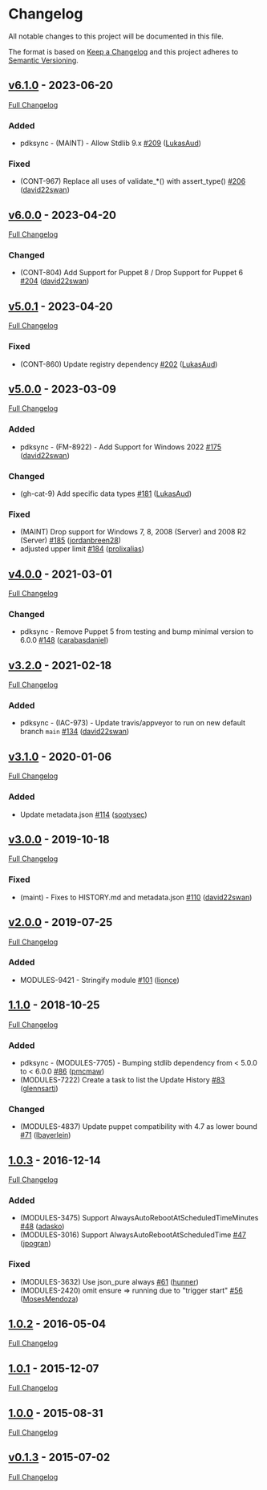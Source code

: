 <!-- markdownlint-disable MD024 -->
# Changelog

All notable changes to this project will be documented in this file.

The format is based on [Keep a Changelog](http://keepachangelog.com/en/1.0.0/) and this project adheres to [Semantic Versioning](http://semver.org).

## [v6.1.0](https://github.com/puppetlabs/puppetlabs-wsus_client/tree/v6.1.0) - 2023-06-20

[Full Changelog](https://github.com/puppetlabs/puppetlabs-wsus_client/compare/v6.0.0...v6.1.0)

### Added

- pdksync - (MAINT) - Allow Stdlib 9.x [#209](https://github.com/puppetlabs/puppetlabs-wsus_client/pull/209) ([LukasAud](https://github.com/LukasAud))

### Fixed

- (CONT-967) Replace all uses of validate_*() with assert_type() [#206](https://github.com/puppetlabs/puppetlabs-wsus_client/pull/206) ([david22swan](https://github.com/david22swan))

## [v6.0.0](https://github.com/puppetlabs/puppetlabs-wsus_client/tree/v6.0.0) - 2023-04-20

[Full Changelog](https://github.com/puppetlabs/puppetlabs-wsus_client/compare/v5.0.1...v6.0.0)

### Changed
- (CONT-804) Add Support for Puppet 8 / Drop Support for Puppet 6 [#204](https://github.com/puppetlabs/puppetlabs-wsus_client/pull/204) ([david22swan](https://github.com/david22swan))

## [v5.0.1](https://github.com/puppetlabs/puppetlabs-wsus_client/tree/v5.0.1) - 2023-04-20

[Full Changelog](https://github.com/puppetlabs/puppetlabs-wsus_client/compare/v5.0.0...v5.0.1)

### Fixed

- (CONT-860) Update registry dependency [#202](https://github.com/puppetlabs/puppetlabs-wsus_client/pull/202) ([LukasAud](https://github.com/LukasAud))

## [v5.0.0](https://github.com/puppetlabs/puppetlabs-wsus_client/tree/v5.0.0) - 2023-03-09

[Full Changelog](https://github.com/puppetlabs/puppetlabs-wsus_client/compare/v4.0.0...v5.0.0)

### Added

- pdksync - (FM-8922) - Add Support for Windows 2022 [#175](https://github.com/puppetlabs/puppetlabs-wsus_client/pull/175) ([david22swan](https://github.com/david22swan))

### Changed
- (gh-cat-9) Add specific data types [#181](https://github.com/puppetlabs/puppetlabs-wsus_client/pull/181) ([LukasAud](https://github.com/LukasAud))

### Fixed

- (MAINT) Drop support for Windows 7, 8, 2008 (Server) and 2008 R2 (Server) [#185](https://github.com/puppetlabs/puppetlabs-wsus_client/pull/185) ([jordanbreen28](https://github.com/jordanbreen28))
- adjusted upper limit [#184](https://github.com/puppetlabs/puppetlabs-wsus_client/pull/184) ([prolixalias](https://github.com/prolixalias))

## [v4.0.0](https://github.com/puppetlabs/puppetlabs-wsus_client/tree/v4.0.0) - 2021-03-01

[Full Changelog](https://github.com/puppetlabs/puppetlabs-wsus_client/compare/v3.2.0...v4.0.0)

### Changed
- pdksync - Remove Puppet 5 from testing and bump minimal version to 6.0.0 [#148](https://github.com/puppetlabs/puppetlabs-wsus_client/pull/148) ([carabasdaniel](https://github.com/carabasdaniel))

## [v3.2.0](https://github.com/puppetlabs/puppetlabs-wsus_client/tree/v3.2.0) - 2021-02-18

[Full Changelog](https://github.com/puppetlabs/puppetlabs-wsus_client/compare/v3.1.0...v3.2.0)

### Added

- pdksync - (IAC-973) - Update travis/appveyor to run on new default branch `main` [#134](https://github.com/puppetlabs/puppetlabs-wsus_client/pull/134) ([david22swan](https://github.com/david22swan))

## [v3.1.0](https://github.com/puppetlabs/puppetlabs-wsus_client/tree/v3.1.0) - 2020-01-06

[Full Changelog](https://github.com/puppetlabs/puppetlabs-wsus_client/compare/v3.0.0...v3.1.0)

### Added

- Update metadata.json [#114](https://github.com/puppetlabs/puppetlabs-wsus_client/pull/114) ([sootysec](https://github.com/sootysec))

## [v3.0.0](https://github.com/puppetlabs/puppetlabs-wsus_client/tree/v3.0.0) - 2019-10-18

[Full Changelog](https://github.com/puppetlabs/puppetlabs-wsus_client/compare/v2.0.0...v3.0.0)

### Fixed

- (maint) - Fixes to HISTORY.md and metadata.json [#110](https://github.com/puppetlabs/puppetlabs-wsus_client/pull/110) ([david22swan](https://github.com/david22swan))

## [v2.0.0](https://github.com/puppetlabs/puppetlabs-wsus_client/tree/v2.0.0) - 2019-07-25

[Full Changelog](https://github.com/puppetlabs/puppetlabs-wsus_client/compare/1.1.0...v2.0.0)

### Added

- MODULES-9421 - Stringify module [#101](https://github.com/puppetlabs/puppetlabs-wsus_client/pull/101) ([lionce](https://github.com/lionce))

## [1.1.0](https://github.com/puppetlabs/puppetlabs-wsus_client/tree/1.1.0) - 2018-10-25

[Full Changelog](https://github.com/puppetlabs/puppetlabs-wsus_client/compare/1.0.3...1.1.0)

### Added

- pdksync - (MODULES-7705) - Bumping stdlib dependency from < 5.0.0 to < 6.0.0 [#86](https://github.com/puppetlabs/puppetlabs-wsus_client/pull/86) ([pmcmaw](https://github.com/pmcmaw))
- (MODULES-7222) Create a task to list the Update History [#83](https://github.com/puppetlabs/puppetlabs-wsus_client/pull/83) ([glennsarti](https://github.com/glennsarti))

### Changed
- (MODULES-4837) Update puppet compatibility with 4.7 as lower bound [#71](https://github.com/puppetlabs/puppetlabs-wsus_client/pull/71) ([lbayerlein](https://github.com/lbayerlein))

## [1.0.3](https://github.com/puppetlabs/puppetlabs-wsus_client/tree/1.0.3) - 2016-12-14

[Full Changelog](https://github.com/puppetlabs/puppetlabs-wsus_client/compare/1.0.2...1.0.3)

### Added

- (MODULES-3475) Support AlwaysAutoRebootAtScheduledTimeMinutes [#48](https://github.com/puppetlabs/puppetlabs-wsus_client/pull/48) ([adasko](https://github.com/adasko))
- (MODULES-3016) Support AlwaysAutoRebootAtScheduledTime [#47](https://github.com/puppetlabs/puppetlabs-wsus_client/pull/47) ([jpogran](https://github.com/jpogran))

### Fixed

- (MODULES-3632) Use json_pure always [#61](https://github.com/puppetlabs/puppetlabs-wsus_client/pull/61) ([hunner](https://github.com/hunner))
- (MODULES-2420) omit ensure => running due to "trigger start" [#56](https://github.com/puppetlabs/puppetlabs-wsus_client/pull/56) ([MosesMendoza](https://github.com/MosesMendoza))

## [1.0.2](https://github.com/puppetlabs/puppetlabs-wsus_client/tree/1.0.2) - 2016-05-04

[Full Changelog](https://github.com/puppetlabs/puppetlabs-wsus_client/compare/1.0.1...1.0.2)

## [1.0.1](https://github.com/puppetlabs/puppetlabs-wsus_client/tree/1.0.1) - 2015-12-07

[Full Changelog](https://github.com/puppetlabs/puppetlabs-wsus_client/compare/1.0.0...1.0.1)

## [1.0.0](https://github.com/puppetlabs/puppetlabs-wsus_client/tree/1.0.0) - 2015-08-31

[Full Changelog](https://github.com/puppetlabs/puppetlabs-wsus_client/compare/v0.1.3...1.0.0)

## [v0.1.3](https://github.com/puppetlabs/puppetlabs-wsus_client/tree/v0.1.3) - 2015-07-02

[Full Changelog](https://github.com/puppetlabs/puppetlabs-wsus_client/compare/702fb9da2b7f7ca745262889912ede6c54f8543c...v0.1.3)
